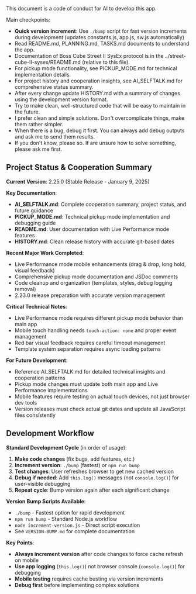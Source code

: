 This document is a code of conduct for AI to develop this app.

Main checkpoints:
- **Quick version increment**: Use `./bump` script for fast version increments during development (updates constants.js, app.js, sw.js automatically)
- Read README.md, PLANNING.md, TASKS.md documents to understand the app.
- Documentation of Boss Cube Street II SysEx protocol is in the ../street-cube-II-sysex/README.md (relative to this file).
- For pickup mode functionality, see PICKUP_MODE.md for technical implementation details.
- For project history and cooperation insights, see AI_SELFTALK.md for comprehensive status summary.
- After every change update HISTORY.md with a summary of changes using the development version format.
- Try to make clean, well-structured code that will be easy to maintain in the future.
- I prefer clean and simple solutions. Don't overcomplicate things, make them rather simpler.
- When there is a bug, debug it first. You can always add debug outputs and ask me to send them results.
- If you don't know, please so. If are unsure how to solve something, please ask me first.

## Project Status & Cooperation Summary

**Current Version**: 2.25.0 (Stable Release - January 9, 2025)

**Key Documentation**:
- **AI_SELFTALK.md**: Complete cooperation summary, project status, and future guidance
- **PICKUP_MODE.md**: Technical pickup mode implementation and debugging guide
- **README.md**: User documentation with Live Performance mode features
- **HISTORY.md**: Clean release history with accurate git-based dates

**Recent Major Work Completed**:
- Live Performance mode mobile enhancements (drag & drop, long hold, visual feedback)
- Comprehensive pickup mode documentation and JSDoc comments
- Code cleanup and organization (templates, styles, debug logging removal)
- 2.23.0 release preparation with accurate version management

**Critical Technical Notes**:
- Live Performance mode requires different pickup mode behavior than main app
- Mobile touch handling needs `touch-action: none` and proper event management
- Red bar visual feedback requires careful timeout management
- Template system separation requires async loading patterns

**For Future Development**:
- Reference AI_SELFTALK.md for detailed technical insights and cooperation patterns
- Pickup mode changes must update both main app and Live Performance implementations
- Mobile features require testing on actual touch devices, not just browser dev tools
- Version releases must check actual git dates and update all JavaScript files consistently

## Development Workflow

**Standard Development Cycle** (in order of usage):

1. **Make code changes** (fix bugs, add features, etc.)
2. **Increment version**: `./bump` (fastest) or `npm run bump`
3. **Test changes**: User refreshes browser to get new cached version
4. **Debug if needed**: Add `this.log()` messages (not `console.log()`) for user-visible debugging
5. **Repeat cycle**: Bump version again after each significant change

**Version Bump Scripts Available**:
- `./bump` - Fastest option for rapid development
- `npm run bump` - Standard Node.js workflow
- `node increment-version.js` - Direct script execution
- See `VERSION-BUMP.md` for complete documentation

**Key Points**:
- **Always increment version** after code changes to force cache refresh on mobile
- **Use app logging** (`this.log()`) not browser console (`console.log()`) for debugging
- **Mobile testing** requires cache busting via version increments
- **Debug first** before implementing complex solutions
